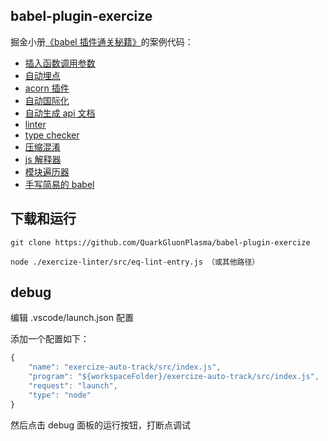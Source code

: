 ## babel-plugin-exercize

掘金小册[《babel 插件通关秘籍》](https://sourl.co/ijmTn3)的案例代码：

- [插入函数调用参数](./exercize-parameters-insert/src)
- [自动埋点](./exercize-auto-track/src)
- [acorn 插件](./exercize-acorn-plugin-guang-keyword/src)
- [自动国际化](./exercize-auto-i18n/src/)
- [自动生成 api 文档](./exercize-auto-document/src/)
- [linter](./exercize-linter/src)
- [type checker](./exercize-type-checker/src/)
- [压缩混淆](./exercize-mangle-compress/src)
- [js 解释器](./exercize-js-interpreter/src)
- [模块遍历器](./exercize-module-iterator/src)
- [手写简易的 babel](./exercize-babel/src)

## 下载和运行

```shell
git clone https://github.com/QuarkGluonPlasma/babel-plugin-exercize

node ./exercize-linter/src/eq-lint-entry.js （或其他路径）
```

## debug

编辑 .vscode/launch.json 配置

添加一个配置如下：

```javascript
{
    "name": "exercize-auto-track/src/index.js",
    "program": "${workspaceFolder}/exercize-auto-track/src/index.js",
    "request": "launch",
    "type": "node"
}
```

然后点击 debug 面板的运行按钮，打断点调试
